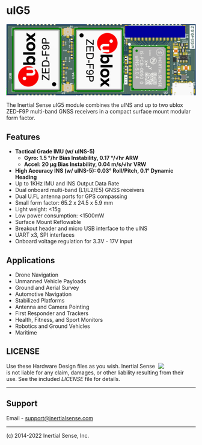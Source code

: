 # uIG5

![uIG5](Images/uIG5_top.png)

The Inertial Sense uIG5 module combines the uINS and up to two ublox ZED-F9P multi-band GNSS receivers in a compact surface mount modular form factor. 

## Features

- **Tactical Grade IMU (w/ uINS-5)**
  - **Gyro: 1.5 °/hr Bias Instability, 0.17 °/√hr ARW**
  - **Accel: 20 μg Bias Instability, 0.04 m/s/√hr VRW**
- **High Accuracy INS (w/ uINS-5):  0.03° Roll/Pitch, 0.1° Dynamic Heading**
- Up to 1KHz IMU and INS Output Data Rate
- Dual onboard multi-band (L1/L2/E5) GNSS receivers
- Dual U.FL antenna ports for GPS compassing
- Small form factor:  65.2 x 24.5 x 5.9 mm
- Light weight:  <15g
- Low power consumption:  <1500mW
- Surface Mount Reflowable
- Breakout header and micro USB interface to the uINS
- UART x3, SPI interfaces
- Onboard voltage regulation for 3.3V - 17V input

## Applications

- Drone Navigation
- Unmanned Vehicle Payloads
- Ground and Aerial Survey
- Automotive Navigation
- Stabilized Platforms
- Antenna and Camera Pointing
- First Responder and Trackers
- Health, Fitness, and Sport Monitors
- Robotics and Ground Vehicles
- Maritime


## LICENSE

<img src="https://www.oshwa.org/wp-content/uploads/2014/03/oshw-logo.svg" width="100" align="right" />

Use these Hardware Design files as you wish.  Inertial Sense is not liable for any claim, damages, or other liability resulting from their use.  See the included *LICENSE* file for details.

------

## Support

Email - support@inertialsense.com

------

(c) 2014-2022 Inertial Sense, Inc.
